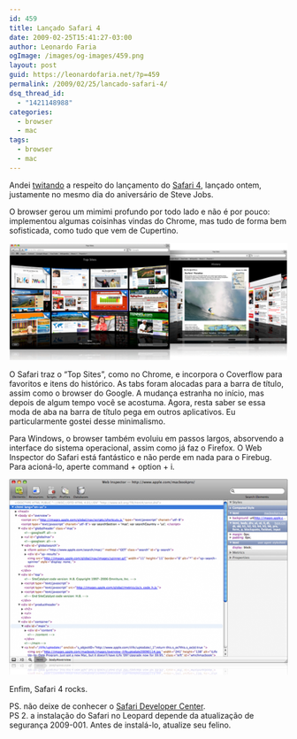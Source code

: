 ```yaml
---
id: 459
title: Lançado Safari 4
date: 2009-02-25T15:41:27-03:00
author: Leonardo Faria
ogImage: /images/og-images/459.png
layout: post
guid: https://leonardofaria.net/?p=459
permalink: /2009/02/25/lancado-safari-4/
dsq_thread_id:
  - "1421148988"
categories:
  - browser
  - mac
tags:
  - browser
  - mac
---
```

Andei [twitando](http://www.twitter.com/leozera) a respeito do lançamento do [Safari 4](http://www.apple.com/safari/download/), lançado ontem, justamente no mesmo dia do aniversário de Steve Jobs.

O browser gerou um mimimi profundo por todo lado e não é por pouco: implementou algumas coisinhas vindas do Chrome, mas tudo de forma bem sofisticada, como tudo que vem de Cupertino. 

<center>
  <img src="/wp-content/uploads/2009/02/safari4-1.png" alt="Safari" title="Safari" />
</center>

O Safari traz o &#8220;Top Sites&#8221;, como no Chrome, e incorpora o Coverflow para favoritos e itens do histórico. As tabs foram alocadas para a barra de título, assim como o browser do Google. A mudança estranha no início, mas depois de algum tempo você se acostuma. Agora, resta saber se essa moda de aba na barra de título pega em outros aplicativos. Eu particularmente gostei desse minimalismo. 

Para Windows, o browser também evoluiu em passos largos, absorvendo a interface do sistema operacional, assim como já faz o Firefox. O Web Inspector do Safari está fantástico e não perde em nada para o Firebug. Para acioná-lo, aperte command + option + i.

<center>
  <img src="/wp-content/uploads/2009/02/safari4-2.png" alt="Safari" title="Safari" />
</center>

Enfim, Safari 4 rocks.

PS. não deixe de conhecer o [Safari Developer Center](https://developer.apple.com/safari/index.php).  
PS 2. a instalação do Safari no Leopard depende da atualização de segurança 2009-001. Antes de instalá-lo, atualize seu felino.
